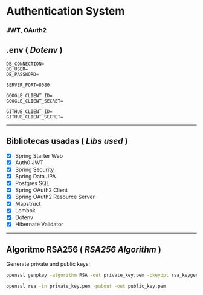 # Authentication System
### JWT, OAuth2

## .env ( _Dotenv_ )
```dotenv
DB_CONNECTION=
DB_USER=
DB_PASSWORD=

SERVER_PORT=8080

GOOGLE_CLIENT_ID=
GOOGLE_CLIENT_SECRET=

GITHUB_CLIENT_ID=
GITHUB_CLIENT_SECRET=
```

***

## Bibliotecas usadas ( _Libs used_ )
- [x] Spring Starter Web
- [x] Auth0 JWT
- [x] Spring Security
- [x] Spring Data JPA
- [x] Postgres SQL
- [x] Spring OAuth2 Client
- [x] Spring OAuth2 Resource Server
- [x] Mapstruct
- [x] Lombok
- [x] Dotenv
- [x] Hibernate Validator

***

## Algoritmo RSA256 ( _RSA256 Algorithm_ )
Generate private and public keys:
```bash
openssl genpkey -algorithm RSA -out private_key.pem -pkeyopt rsa_keygen_bits:4096
```

```bash
openssl rsa -in private_key.pem -pubout -out public_key.pem
```
